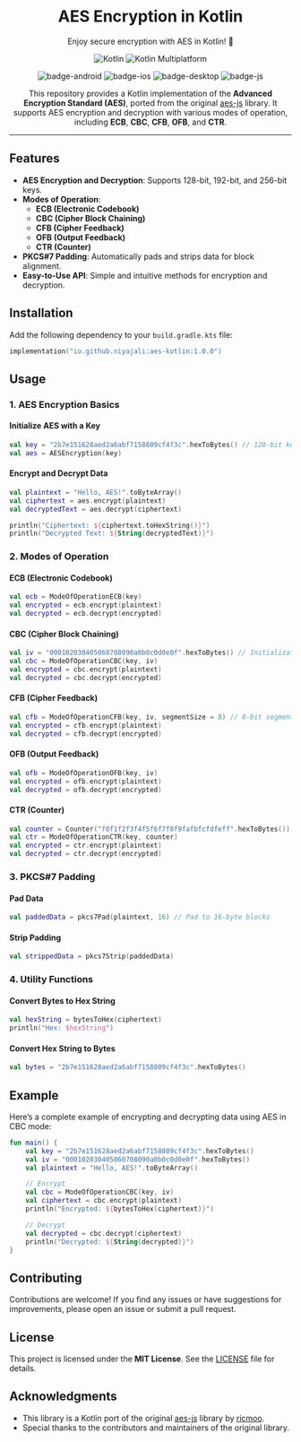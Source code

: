 <div align="center">

# AES Encryption in Kotlin
Enjoy secure encryption with AES in Kotlin! 🚀

![Kotlin](https://img.shields.io/badge/Kotlin-7f52ff?style=flat-square&logo=kotlin&logoColor=white)
![Kotlin Multiplatform](https://img.shields.io/badge/Kotlin%20Multiplatform-4c8d3f?style=flat-square&logo=kotlin&logoColor=white)

![badge-android](http://img.shields.io/badge/platform-android-6EDB8D.svg?style=flat)
![badge-ios](http://img.shields.io/badge/platform-ios-CDCDCD.svg?style=flat)
![badge-desktop](http://img.shields.io/badge/platform-jvm-7f52ff.svg?style=flat)
![badge-js](http://img.shields.io/badge/platform-web-FDD835.svg?style=flat)

This repository provides a Kotlin implementation of the **Advanced Encryption Standard (AES)**, ported from the original [aes-js](https://github.com/ricmoo/aes-js) library. It supports AES encryption and decryption with various modes of operation, including **ECB**, **CBC**, **CFB**, **OFB**, and **CTR**.

</div>

---

## Features

- **AES Encryption and Decryption**: Supports 128-bit, 192-bit, and 256-bit keys.
- **Modes of Operation**:
    - **ECB (Electronic Codebook)**
    - **CBC (Cipher Block Chaining)**
    - **CFB (Cipher Feedback)**
    - **OFB (Output Feedback)**
    - **CTR (Counter)**
- **PKCS#7 Padding**: Automatically pads and strips data for block alignment.
- **Easy-to-Use API**: Simple and intuitive methods for encryption and decryption.

## Installation

Add the following dependency to your `build.gradle.kts` file:

```kotlin
implementation("io.github.niyajali:aes-kotlin:1.0.0")
```

## Usage

### 1. AES Encryption Basics

#### Initialize AES with a Key
```kotlin
val key = "2b7e151628aed2a6abf7158809cf4f3c".hexToBytes() // 128-bit key
val aes = AESEncryption(key)
```

#### Encrypt and Decrypt Data
```kotlin
val plaintext = "Hello, AES!".toByteArray()
val ciphertext = aes.encrypt(plaintext)
val decryptedText = aes.decrypt(ciphertext)

println("Ciphertext: ${ciphertext.toHexString()}")
println("Decrypted Text: ${String(decryptedText)}")
```

### 2. Modes of Operation

#### ECB (Electronic Codebook)
```kotlin
val ecb = ModeOfOperationECB(key)
val encrypted = ecb.encrypt(plaintext)
val decrypted = ecb.decrypt(encrypted)
```

#### CBC (Cipher Block Chaining)
```kotlin
val iv = "000102030405060708090a0b0c0d0e0f".hexToBytes() // Initialization Vector
val cbc = ModeOfOperationCBC(key, iv)
val encrypted = cbc.encrypt(plaintext)
val decrypted = cbc.decrypt(encrypted)
```

#### CFB (Cipher Feedback)
```kotlin
val cfb = ModeOfOperationCFB(key, iv, segmentSize = 8) // 8-bit segment size
val encrypted = cfb.encrypt(plaintext)
val decrypted = cfb.decrypt(encrypted)
```

#### OFB (Output Feedback)
```kotlin
val ofb = ModeOfOperationOFB(key, iv)
val encrypted = ofb.encrypt(plaintext)
val decrypted = ofb.decrypt(encrypted)
```

#### CTR (Counter)
```kotlin
val counter = Counter("f0f1f2f3f4f5f6f7f8f9fafbfcfdfeff".hexToBytes())
val ctr = ModeOfOperationCTR(key, counter)
val encrypted = ctr.encrypt(plaintext)
val decrypted = ctr.decrypt(encrypted)
```

### 3. PKCS#7 Padding

#### Pad Data
```kotlin
val paddedData = pkcs7Pad(plaintext, 16) // Pad to 16-byte blocks
```

#### Strip Padding
```kotlin
val strippedData = pkcs7Strip(paddedData)
```

### 4. Utility Functions

#### Convert Bytes to Hex String
```kotlin
val hexString = bytesToHex(ciphertext)
println("Hex: $hexString")
```

#### Convert Hex String to Bytes
```kotlin
val bytes = "2b7e151628aed2a6abf7158809cf4f3c".hexToBytes()
```

## Example

Here’s a complete example of encrypting and decrypting data using AES in CBC mode:

```kotlin
fun main() {
    val key = "2b7e151628aed2a6abf7158809cf4f3c".hexToBytes()
    val iv = "000102030405060708090a0b0c0d0e0f".hexToBytes()
    val plaintext = "Hello, AES!".toByteArray()

    // Encrypt
    val cbc = ModeOfOperationCBC(key, iv)
    val ciphertext = cbc.encrypt(plaintext)
    println("Encrypted: ${bytesToHex(ciphertext)}")

    // Decrypt
    val decrypted = cbc.decrypt(ciphertext)
    println("Decrypted: ${String(decrypted)}")
}
```

## Contributing

Contributions are welcome! If you find any issues or have suggestions for improvements, please open an issue or submit a pull request.

## License

This project is licensed under the **MIT License**. See the [LICENSE](LICENSE) file for details.

## Acknowledgments

- This library is a Kotlin port of the original [aes-js](https://github.com/ricmoo/aes-js) library by [ricmoo](https://github.com/ricmoo).
- Special thanks to the contributors and maintainers of the original library.
